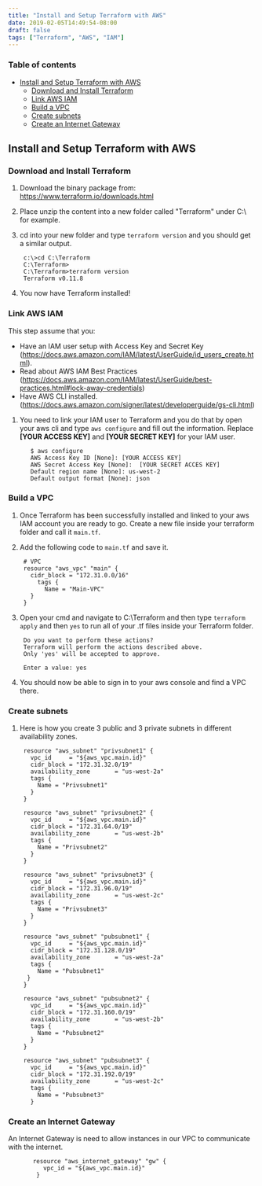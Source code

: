 ```yaml
---
title: "Install and Setup Terraform with AWS"
date: 2019-02-05T14:49:54-08:00
draft: false
tags: ["Terraform", "AWS", "IAM"]
---
```


### Table of contents
- [Install and Setup Terraform with AWS](#install-and-setup-terraform-with-aws)
  - [Download and Install Terraform](#download-and-install-terraform)
  - [Link AWS IAM](#link-aws-iam)
  - [Build a VPC](#build-a-vpc)
  - [Create subnets](#create-subnets)
  - [Create an Internet Gateway](#create-an-internet-gateway)

## Install and Setup Terraform with AWS
### Download and Install Terraform
  1. Download the binary package from:
     https://www.terraform.io/downloads.html
  2. Place unzip the content into a new folder called "Terraform" under C:\ for example.
  3. cd into your new folder and type `terraform version` and you should get a similar output.

          c:\>cd C:\Terraform
          C:\Terraform>
          C:\Terraform>terraform version
          Terraform v0.11.8

  4. You now have Terraform installed!

### Link AWS IAM 
This step assume that you:
- Have an IAM user setup with Access Key and Secret Key (https://docs.aws.amazon.com/IAM/latest/UserGuide/id_users_create.html). 
- Read about AWS IAM Best Practices (https://docs.aws.amazon.com/IAM/latest/UserGuide/best-practices.html#lock-away-credentials)
- Have AWS CLI installed. (https://docs.aws.amazon.com/signer/latest/developerguide/gs-cli.html)


1. You need to link your IAM user to Terraform and you do that by open your aws cli and type `aws configure` and fill out the information. Replace **[YOUR ACCESS KEY]** and **[YOUR SECRET KEY]** for your IAM user.

          $ aws configure
          AWS Access Key ID [None]: [YOUR ACCESS KEY]
          AWS Secret Access Key [None]:  [YOUR SECRET ACCES KEY]
          Default region name [None]: us-west-2
          Default output format [None]: json

### Build a VPC
  1. Once Terraform has been successfully installed and linked to your aws IAM account you are ready to go. Create a new file inside your terraform folder and call it `main.tf`.
  2. Add the following code to `main.tf` and save it.
  
          # VPC
          resource "aws_vpc" "main" {
          	cidr_block = "172.31.0.0/16"
          	  tags {
          		Name = "Main-VPC"
          	}
          }

  3. Open your cmd and navigate to C:\Terraform and then type `terraform apply` and then `yes` to run all of your .tf files inside your Terraform folder.

          Do you want to perform these actions?
          Terraform will perform the actions described above.
          Only 'yes' will be accepted to approve.

          Enter a value: yes
  4. You should now be able to sign in to your aws console and find a VPC there.


### Create subnets
   1. Here is how you create 3 public and 3 private subnets in different availability zones.

           resource "aws_subnet" "privsubnet1" {
             vpc_id     = "${aws_vpc.main.id}"
             cidr_block = "172.31.32.0/19"
             availability_zone       = "us-west-2a"
             tags {
               Name = "Privsubnet1"
             }
           }

           resource "aws_subnet" "privsubnet2" {
             vpc_id     = "${aws_vpc.main.id}"
             cidr_block = "172.31.64.0/19"
             availability_zone       = "us-west-2b"
             tags {
               Name = "Privsubnet2"
             }
           }

           resource "aws_subnet" "privsubnet3" {
             vpc_id     = "${aws_vpc.main.id}"
             cidr_block = "172.31.96.0/19"
             availability_zone       = "us-west-2c"
             tags {
               Name = "Privsubnet3"
             }
           }

           resource "aws_subnet" "pubsubnet1" {
             vpc_id     = "${aws_vpc.main.id}"
             cidr_block = "172.31.128.0/19"
             availability_zone       = "us-west-2a"
             tags {
               Name = "Pubsubnet1"
            }
           }

           resource "aws_subnet" "pubsubnet2" {
             vpc_id     = "${aws_vpc.main.id}"
             cidr_block = "172.31.160.0/19"
             availability_zone       = "us-west-2b"
             tags {
               Name = "Pubsubnet2"
             }
           }

           resource "aws_subnet" "pubsubnet3" {
             vpc_id     = "${aws_vpc.main.id}"
             cidr_block = "172.31.192.0/19"
             availability_zone       = "us-west-2c"
             tags {
               Name = "Pubsubnet3"
             }
        
### Create an Internet Gateway
An Internet Gateway is need to allow instances in our VPC to communicate with the internet. 

           resource "aws_internet_gateway" "gw" {
              vpc_id = "${aws_vpc.main.id}"
            }

